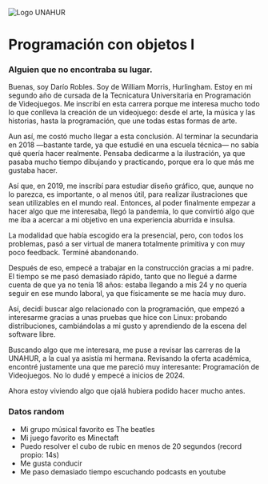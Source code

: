 ![Logo UNAHUR](./UNAHUR.png)

# Programación con objetos I


### Alguien que no encontraba su lugar.
Buenas, soy Darío Robles. Soy de William Morris, Hurlingham. Estoy en mi segundo año de cursada de la Tecnicatura Universitaria en Programación de Videojuegos. Me inscribí en esta carrera porque me interesa mucho todo lo que conlleva la creación de un videojuego: desde el arte, la música y las historias, hasta la programación, que une todas estas formas de arte.

Aun así, me costó mucho llegar a esta conclusión. Al terminar la secundaria en 2018 —bastante tarde, ya que estudié en una escuela técnica— no sabía qué quería hacer realmente. Pensaba dedicarme a la ilustración, ya que pasaba mucho tiempo dibujando y practicando, porque era lo que más me gustaba hacer.

Así que, en 2019, me inscribí para estudiar diseño gráfico, que, aunque no lo parezca, es importante, o al menos útil, para realizar ilustraciones que sean utilizables en el mundo real. Entonces, al poder finalmente empezar a hacer algo que me interesaba, llegó la pandemia, lo que convirtió algo que me iba a acercar a mi objetivo en una experiencia aburrida e insulsa.

La modalidad que había escogido era la presencial, pero, con todos los problemas, pasó a ser virtual de manera totalmente primitiva y con muy poco feedback. Terminé abandonando.

Después de eso, empecé a trabajar en la construcción gracias a mi padre. El tiempo se me pasó demasiado rápido, tanto que no llegué a darme cuenta de que ya no tenía 18 años: estaba llegando a mis 24 y no quería seguir en ese mundo laboral, ya que físicamente se me hacía muy duro.

Así, decidí buscar algo relacionado con la programación, que empezó a interesarme gracias a unas pruebas que hice con Linux: probando distribuciones, cambiándolas a mi gusto y aprendiendo de la escena del software libre.

Buscando algo que me interesara, me puse a revisar las carreras de la UNAHUR, a la cual ya asistía mi hermana. Revisando la oferta académica, encontré justamente una que me pareció muy interesante: Programación de Videojuegos. No lo dudé y empecé a inicios de 2024.

Ahora estoy viviendo algo que ojalá hubiera podido hacer mucho antes.


### Datos random
- Mi grupo músical favorito es The beatles
- Mi juego favorito es Minectaft
- Puedo resolver el cubo de rubic en menos de 20 segundos (record propio: 14s)
- Me gusta conducir
- Me paso demasiado tiempo escuchando podcasts en youtube
